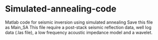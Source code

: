 # Simulated-annealing-code
Matlab code for seismic inversion using simulated annealing
Save this file as Main_SA
This file require a post-stack seismic reflection data, well log data (.las file), a low frequency acoustic impedance model and a wavelet.

